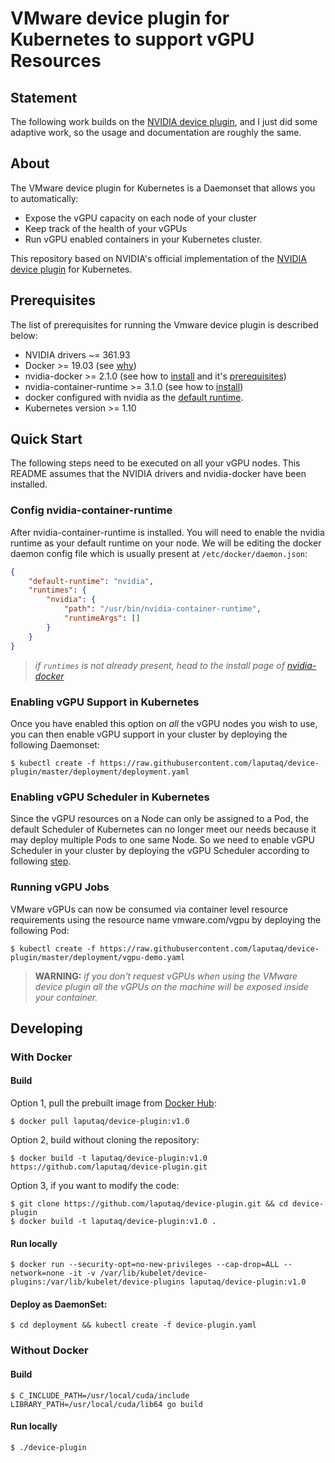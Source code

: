 # VMware device plugin for Kubernetes to support vGPU Resources

## Statement
The following work builds on the [NVIDIA device plugin](https://github.com/NVIDIA/k8s-device-plugin), and I just did some adaptive work, so the usage and documentation are roughly the same.

## About

The VMware device plugin for Kubernetes is a Daemonset that allows you to automatically:
- Expose the vGPU capacity on each node of your cluster
- Keep track of the health of your vGPUs
- Run vGPU enabled containers in your Kubernetes cluster.

This repository based on NVIDIA's official implementation of the [NVIDIA device plugin](https://github.com/NVIDIA/k8s-device-plugin) for Kubernetes.

## Prerequisites

The list of prerequisites for running the Vmware device plugin is described below:
* NVIDIA drivers ~= 361.93
* Docker >= 19.03 (see [why](https://github.com/NVIDIA/nvidia-docker#quickstart))
* nvidia-docker >= 2.1.0 (see how to [install](https://github.com/NVIDIA/nvidia-docker) and it's [prerequisites](https://github.com/nvidia/nvidia-docker/wiki/Installation-(Native-GPU-Support)#prerequisites))
* nvidia-container-runtime >= 3.1.0 (see how to [install](https://github.com/NVIDIA/nvidia-container-runtime#installation))
* docker configured with nvidia as the [default runtime](https://github.com/NVIDIA/nvidia-docker/wiki/Advanced-topics#default-runtime).
* Kubernetes version >= 1.10

## Quick Start

The following steps need to be executed on all your vGPU nodes.
This README assumes that the NVIDIA drivers and nvidia-docker have been installed.

### Config nvidia-container-runtime

After nvidia-container-runtime is installed. You will need to enable the nvidia runtime as your default runtime on your node.
We will be editing the docker daemon config file which is usually present at `/etc/docker/daemon.json`:
```json
{
    "default-runtime": "nvidia",
    "runtimes": {
        "nvidia": {
            "path": "/usr/bin/nvidia-container-runtime",
            "runtimeArgs": []
        }
    }
}
```
> *if `runtimes` is not already present, head to the install page of [nvidia-docker](https://github.com/NVIDIA/nvidia-docker)*

### Enabling vGPU Support in Kubernetes

Once you have enabled this option on *all* the vGPU nodes you wish to use,
you can then enable vGPU support in your cluster by deploying the following Daemonset:

```shell
$ kubectl create -f https://raw.githubusercontent.com/laputaq/device-plugin/master/deployment/deployment.yaml
```

### Enabling vGPU Scheduler in Kubernetes

Since the vGPU resources on a Node can only be assigned to a Pod, the default Scheduler of Kubernetes can no longer meet our needs because it may deploy multiple Pods to one same Node. So we need to enable vGPU Scheduler in your cluster by deploying the vGPU Scheduler according to following [step](https://github.com/laputaq/vgpu-scheduler).


### Running vGPU Jobs

VMware vGPUs can now be consumed via container level resource requirements using the resource name vmware.com/vgpu by deploying the following Pod:
``` shell
$ kubectl create -f https://raw.githubusercontent.com/laputaq/device-plugin/master/deployment/vgpu-demo.yaml
```

> **WARNING:** *if you don't request vGPUs when using the VMware device plugin  all the vGPUs on the machine will be exposed inside your container.*

## Developing

### With Docker

#### Build
Option 1, pull the prebuilt image from [Docker Hub](https://hub.docker.com/r/laputaq/device-plugin):
```shell
$ docker pull laputaq/device-plugin:v1.0
```

Option 2, build without cloning the repository:
```shell
$ docker build -t laputaq/device-plugin:v1.0 https://github.com/laputaq/device-plugin.git
```

Option 3, if you want to modify the code:
```shell
$ git clone https://github.com/laputaq/device-plugin.git && cd device-plugin
$ docker build -t laputaq/device-plugin:v1.0 .
```

#### Run locally
```shell
$ docker run --security-opt=no-new-privileges --cap-drop=ALL --network=none -it -v /var/lib/kubelet/device-plugins:/var/lib/kubelet/device-plugins laputaq/device-plugin:v1.0
```

#### Deploy as DaemonSet:
```shell
$ cd deployment && kubectl create -f device-plugin.yaml
```

### Without Docker

#### Build
```shell
$ C_INCLUDE_PATH=/usr/local/cuda/include LIBRARY_PATH=/usr/local/cuda/lib64 go build
```

#### Run locally
```shell
$ ./device-plugin
```